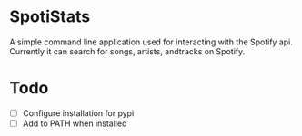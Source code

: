 # SpotiStats

A simple command line application used for interacting with the Spotify api. Currently it can search for songs, artists, andtracks on Spotify.

# Todo

- [ ] Configure installation for pypi
- [ ] Add to PATH when installed
